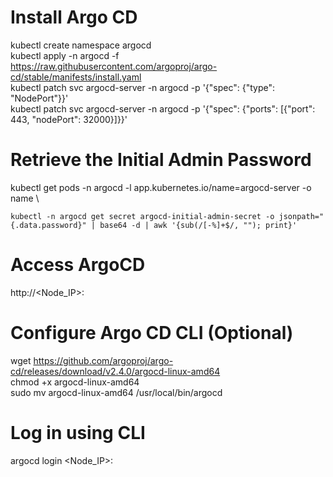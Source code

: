 # Install Argo CD
kubectl create namespace argocd \
kubectl apply -n argocd -f https://raw.githubusercontent.com/argoproj/argo-cd/stable/manifests/install.yaml \
kubectl patch svc argocd-server -n argocd -p '{"spec": {"type": "NodePort"}}' \
kubectl patch svc argocd-server -n argocd -p '{"spec": {"ports": [{"port": 443, "nodePort": 32000}]}}' 

# Retrieve the Initial Admin Password
kubectl get pods -n argocd -l app.kubernetes.io/name=argocd-server -o name \
```
kubectl -n argocd get secret argocd-initial-admin-secret -o jsonpath="{.data.password}" | base64 -d | awk '{sub(/[-%]+$/, ""); print}'
```

# Access ArgoCD
http://<Node_IP>:<NodePort>

# Configure Argo CD CLI (Optional)
wget https://github.com/argoproj/argo-cd/releases/download/v2.4.0/argocd-linux-amd64 \
chmod +x argocd-linux-amd64 \
sudo mv argocd-linux-amd64 /usr/local/bin/argocd 

# Log in using CLI
argocd login <Node_IP>:<NodePort>
